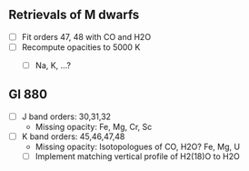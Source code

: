 ## Retrievals of M dwarfs
- [ ] Fit orders 47, 48 with CO and H2O
- [ ] Recompute opacities to 5000 K
    - [ ] Na, K, ...?


## Gl 880
- [ ] J band orders: 30,31,32
    - Missing opacity: Fe, Mg, Cr, Sc
- [ ] K band orders: 45,46,47,48
    - Missing opacity: Isotopologues of CO, H2O? Fe, Mg, U
    - [ ] Implement matching vertical profile of H2(18)O to H2O